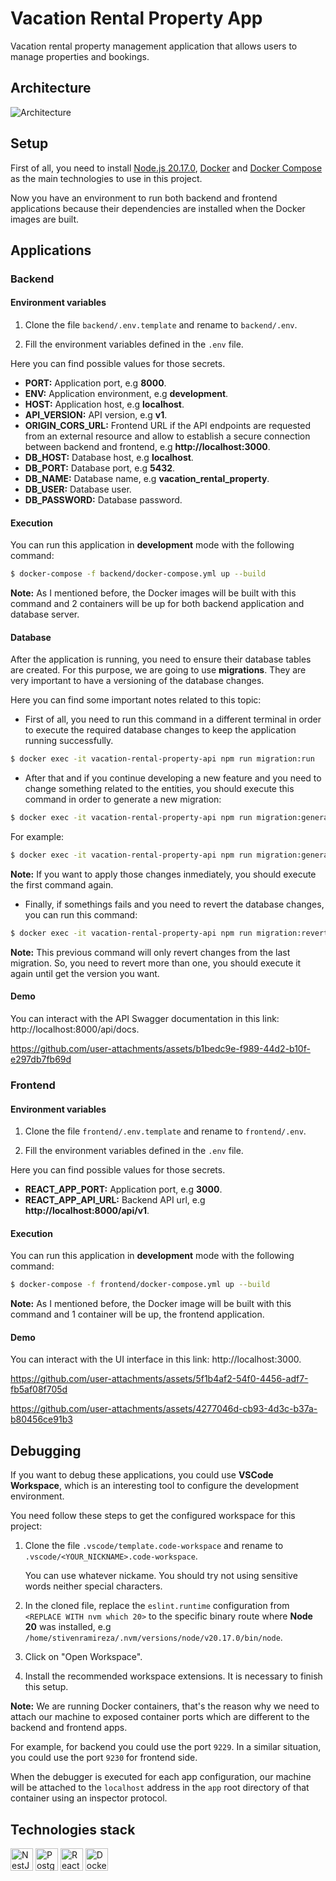 # Vacation Rental Property App

Vacation rental property management application that allows users to manage properties and bookings.

## Architecture

![Architecture](https://github.com/user-attachments/assets/8428dd31-9f4d-4515-966a-aca208e5cc56)

## Setup

First of all, you need to install [Node.js 20.17.0](https://nodejs.org), [Docker](https://www.docker.com) and [Docker Compose](https://docs.docker.com/compose) as the main technologies to use in this project.

Now you have an environment to run both backend and frontend applications because their dependencies are installed when the Docker images are built.

## Applications

### Backend

#### Environment variables

1. Clone the file `backend/.env.template` and rename to `backend/.env`.

2. Fill the environment variables defined in the `.env` file.

Here you can find possible values for those secrets.

- **PORT:** Application port, e.g **8000**.
- **ENV:** Application environment, e.g **development**.
- **HOST:** Application host, e.g **localhost**.
- **API_VERSION:** API version, e.g **v1**.
- **ORIGIN_CORS_URL:** Frontend URL if the API endpoints are requested from an external resource and allow to establish a secure connection between backend and frontend, e.g **http://localhost:3000**.
- **DB_HOST:** Database host, e.g **localhost**.
- **DB_PORT:** Database port, e.g **5432**.
- **DB_NAME:** Database name, e.g **vacation_rental_property**.
- **DB_USER:** Database user.
- **DB_PASSWORD:** Database password.

#### Execution

You can run this application in **development** mode with the following command:

```bash
$ docker-compose -f backend/docker-compose.yml up --build
```

**Note:** As I mentioned before, the Docker images will be built with this command and 2 containers will be up for both backend application and database server.

#### Database

After the application is running, you need to ensure their database tables are created. For this purpose, we are going to use **migrations**. They are very important to have a versioning of the database changes.

Here you can find some important notes related to this topic:

- First of all, you need to run this command in a different terminal in order to execute the required database changes to keep the application running successfully.

```bash
$ docker exec -it vacation-rental-property-api npm run migration:run
```

- After that and if you continue developing a new feature and you need to change something related to the entities, you should execute this command in order to generate a new migration:

```bash
$ docker exec -it vacation-rental-property-api npm run migration:generate ./app/src/migrations/<MIGRATION_NAME>
```

For example:

```bash
$ docker exec -it vacation-rental-property-api npm run migration:generate ./app/src/migrations/addStatusColumnToBookingEntity
```

**Note:** If you want to apply those changes inmediately, you should execute the first command again.

- Finally, if somethings fails and you need to revert the database changes, you can run this command:

```bash
$ docker exec -it vacation-rental-property-api npm run migration:revert
```

**Note:** This previous command will only revert changes from the last migration. So, you need to revert more than one, you should execute it again until get the version you want.

#### Demo

You can interact with the API Swagger documentation in this link: http://localhost:8000/api/docs.

https://github.com/user-attachments/assets/b1bedc9e-f989-44d2-b10f-e297db7fb69d

### Frontend

#### Environment variables

1. Clone the file `frontend/.env.template` and rename to `frontend/.env`.

2. Fill the environment variables defined in the `.env` file.

Here you can find possible values for those secrets.

- **REACT_APP_PORT:** Application port, e.g **3000**.
- **REACT_APP_API_URL:** Backend API url, e.g **http://localhost:8000/api/v1**.

#### Execution

You can run this application in **development** mode with the following command:

```bash
$ docker-compose -f frontend/docker-compose.yml up --build
```

**Note:** As I mentioned before, the Docker image will be built with this command and 1 container will be up, the frontend application.

#### Demo

You can interact with the UI interface in this link: http://localhost:3000.

https://github.com/user-attachments/assets/5f1b4af2-54f0-4456-adf7-fb5af08f705d

https://github.com/user-attachments/assets/4277046d-cb93-4d3c-b37a-b80456ce91b3

## Debugging

If you want to debug these applications, you could use **VSCode Workspace**, which is an interesting tool to configure the development environment.

You need follow these steps to get the configured workspace for this project:

1. Clone the file `.vscode/template.code-workspace` and rename to `.vscode/<YOUR_NICKNAME>.code-workspace`.

    You can use whatever nickame. You should try not using sensitive words neither special characters.

2. In the cloned file, replace the `eslint.runtime` configuration from `<REPLACE WITH nvm which 20>` to the specific binary route where **Node 20** was installed, e.g `/home/stivenramireza/.nvm/versions/node/v20.17.0/bin/node`.

3. Click on "Open Workspace".

3. Install the recommended workspace extensions. It is necessary to finish this setup.

**Note:** We are running Docker containers, that's the reason why we need to attach our machine to exposed container ports which are different to the backend and frontend apps.

For example, for backend you could use the port `9229`. In a similar situation, you could use the port `9230` for frontend side.

When the debugger is executed for each app configuration, our machine will be attached to the `localhost` address in the `app` root directory of that container using an inspector protocol.

## Technologies stack

<p align="left">
<a href="https://nestjs.com/" target="_blank" rel="noreferrer"><img src="https://raw.githubusercontent.com/danielcranney/readme-generator/main/public/icons/skills/nestjs-colored.svg" width="36" height="36" alt="NestJS" /></a>
<a href="https://www.postgresql.org/" target="_blank" rel="noreferrer"><img src="https://raw.githubusercontent.com/danielcranney/readme-generator/main/public/icons/skills/postgresql-colored.svg" width="36" height="36" alt="PostgreSQL" /></a>
<a href="https://react.dev/" target="_blank" rel="noreferrer"><img src="https://raw.githubusercontent.com/danielcranney/readme-generator/main/public/icons/skills/react-colored.svg" width="36" height="36" alt="React" /></a>
<a href="https://www.docker.com/" target="_blank" rel="noreferrer"><img src="https://raw.githubusercontent.com/danielcranney/readme-generator/main/public/icons/skills/docker-colored.svg" width="36" height="36" alt="Docker" /></a>
</p>
